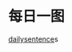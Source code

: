 
# 每日一图


[dailysentence](./html/dailysentence.html ':include :type=iframe width=100% height=800px frameborder=0 seamless')s